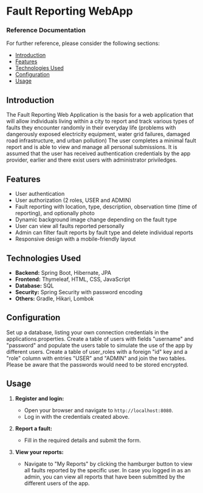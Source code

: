 # Fault Reporting WebApp

### Reference Documentation

For further reference, please consider the following sections:

* [Introduction]()
* [Features]()
* [Technologies Used]()
* [Configuration]()
* [Usage]()
## Introduction
The Fault Reporting Web Application is the basis for a web application
that will allow individuals living within a city to report and track 
various types of faults they encounter randomly in their everyday life
(problems with dangerously exposed electricity equipment, 
water grid failures, damaged road infrastructure, 
and urban pollution) 
The user completes a minimal fault report and is able 
to view and manage all personal submissions. It is assumed that
the user has received authentication credentials by the app provider,
earlier and there exist users with administrator priviledges. 

## Features
- User authentication
- User authorization (2 roles, USER and ADMIN)
- Fault reporting with location, type, description, observation time (time of reporting), and optionally photo
- Dynamic background image change depending on the fault type
- User can view all faults reported personally
- Admin can filter fault reports by fault type and delete individual reports
- Responsive design with a mobile-friendly layout

## Technologies Used
- **Backend:** Spring Boot, Hibernate, JPA
- **Frontend:** Thymeleaf, HTML, CSS, JavaScript
- **Database:**  SQL
- **Security:** Spring Security with password encoding
- **Others:** Gradle, Hikari, Lombok 

## Configuration
Set up a database, listing your own connection credentials in the 
applications.properties. Create a table of users with fields
"username" and "password" and populate the users table to simulate the use of the app by different users.
Create a table of user_roles with a foreign "id" key and a "role" column with entries "USER" and "ADMIN" and join the two tables.
Please be aware that the passwords would need to be stored encrypted.


## Usage
1. **Register and login:**
    - Open your browser and navigate to `http://localhost:8080`.
    - Log in with the credentials created above.

2. **Report a fault:**
    - Fill in the required details and submit the form.

3. **View your reports:**
    - Navigate to "My Reports" by clicking the 
    hamburger button to view all faults reported by the
   specific user. In case you logged in as an admin, you can view all reports
   that have been submitted by the different users of the app.
